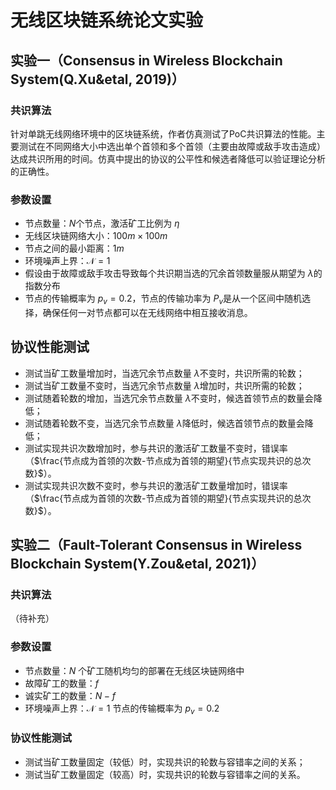 # 无线区块链系统论文实验

## 实验一（Consensus in Wireless Blockchain System(Q.Xu&etal, 2019)）

### 共识算法

针对单跳无线网络环境中的区块链系统，作者仿真测试了PoC共识算法的性能。主要测试在不同网络大小中选出单个首领和多个首领（主要由故障或敌手攻击造成）达成共识所用的时间。仿真中提出的协议的公平性和候选者降低可以验证理论分析的正确性。

### 参数设置

* 节点数量：$N$个节点，激活矿工比例为 $\eta$
* 无线区块链网络大小：$100m\times 100m$
* 节点之间的最小距离：$1m$
* 环境噪声上界：$\mathcal{N} = 1$
* 假设由于故障或敌手攻击导致每个共识期当选的冗余首领数量服从期望为 $\lambda$的指数分布
* 节点的传输概率为 $p_v = 0.2$，节点的传输功率为 $P_v$是从一个区间中随机选择，确保任何一对节点都可以在无线网络中相互接收消息。

## 协议性能测试

* 测试当矿工数量增加时，当选冗余节点数量 $\lambda$不变时，共识所需的轮数；
* 测试当矿工数量不变时，当选冗余节点数量 $\lambda$增加时，共识所需的轮数；
* 测试随着轮数的增加，当选冗余节点数量 $\lambda$不变时，候选首领节点的数量会降低；
* 测试随着轮数不变，当选冗余节点数量 $\lambda$降低时，候选首领节点的数量会降低；
* 测试实现共识次数增加时，参与共识的激活矿工数量不变时，错误率（$\frac{节点成为首领的次数-节点成为首领的期望}{节点实现共识的总次数}$）。
* 测试实现共识次数不变时，参与共识的激活矿工数量增加时，错误率（$\frac{节点成为首领的次数-节点成为首领的期望}{节点实现共识的总次数}$）。

## 实验二（Fault-Tolerant Consensus in Wireless Blockchain System(Y.Zou&etal, 2021)）

### 共识算法
（待补充）
### 参数设置

* 节点数量：$N$ 个矿工随机均匀的部署在无线区块链网络中
* 故障矿工的数量：$f$
* 诚实矿工的数量：$N-f$
* 环境噪声上界：$\mathcal{N} = 1$
节点的传输概率为 $p_v = 0.2$

### 协议性能测试

* 测试当矿工数量固定（较低）时，实现共识的轮数与容错率之间的关系；
* 测试当矿工数量固定（较高）时，实现共识的轮数与容错率之间的关系。


